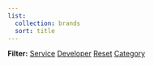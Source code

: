 ```yaml
---
list:
  collection: brands
  sort: title
---
```

<strong>Filter:</strong> <a class="btn" href="/services">Service</a> <a class="btn" href="/developers">Developer</a> <a class="btn" href="/games">Reset</a> <a class="btn" href="/categories">Category</a>